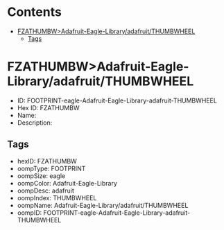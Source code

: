 



Contents
========

* [FZATHUMBW>Adafruit-Eagle-Library/adafruit/THUMBWHEEL](#fzathumbwadafruit-eagle-libraryadafruitthumbwheel)
	* [Tags](#tags)

# FZATHUMBW>Adafruit-Eagle-Library/adafruit/THUMBWHEEL

- ID: FOOTPRINT-eagle-Adafruit-Eagle-Library-adafruit-THUMBWHEEL
- Hex ID: FZATHUMBW
- Name: 
- Description: 

## Tags

- hexID: FZATHUMBW
- oompType: FOOTPRINT
- oompSize: eagle
- oompColor: Adafruit-Eagle-Library
- oompDesc: adafruit
- oompIndex: THUMBWHEEL
- oompName: Adafruit-Eagle-Library/adafruit/THUMBWHEEL
- oompID: FOOTPRINT-eagle-Adafruit-Eagle-Library-adafruit-THUMBWHEEL
